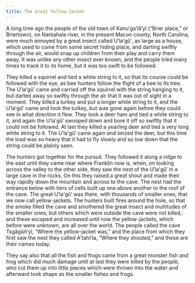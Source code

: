 ```yaml
---
title: The Great Yellow-Jacket
---
```


A long time ago the people of the old town of Kanu′gaʻlâ′yĭ (“Brier place,” or Briertown), on Nantahala river, in the present Macon county, North Carolina, were much annoyed by a great insect called U′laʻgû′, as large as a house, which used to come from some secret hiding place, and darting swiftly through the air, would snap up children from their play and carry them away. It was unlike any other insect ever known, and the people tried many times to track it to its home, but it was too swift to be followed.

They killed a squirrel and tied a white string to it, so that its course could be followed with the eye, as bee hunters follow the flight of a bee to its tree. The U′laʻgû′ came and carried off the squirrel with the string hanging to it, but darted away so swiftly through the air that it was out of sight in a moment. They killed a turkey and put a longer white string to it, and the U′laʻgû′ came and took the turkey, but was gone again before they could see in what direction it flew. They took a deer ham and tied a white string to it, and again the U′laʻgû′ swooped down and bore it off so swiftly that it could not be followed. At last they killed a yearling deer and tied a very long white string to it. The U′laʻgû′ came again and seized the deer, but this time the load was so heavy that it had to fly slowly and so low down that the string could be plainly seen.

The hunters got together for the pursuit. They followed it along a ridge to the east until they came near where Franklin now is, when, on looking across the valley to the other side, they saw the nest of the U′laʻgû′ in a large cave in the rocks. On this they raised a great shout and made their way rapidly down the mountain and across to the cave. The nest had the entrance below with tiers of cells built up one above another to the roof of the cave. The great U′laʻgû′ was there, with thousands of smaller ones, that we now call yellow-jackets. The hunters built fires around the hole, so that the smoke filled the cave and smothered the great insect and multitudes of the smaller ones, but others which were outside the cave were not killed, and these escaped and increased until now the yellow-jackets, which before were unknown, are all over the world. The people called the cave Tsgâgûñ′yĭ, “Where the yellow-jacket was,” and the place from which they first saw the nest they called Aʻtahi′ta, “Where they shouted,” and these are their names today.

They say also that all the fish and frogs came from a great monster fish and frog which did much damage until at last they were killed by the people, who cut them up into little pieces which were thrown into the water and afterward took shape as the smaller fishes and frogs.
